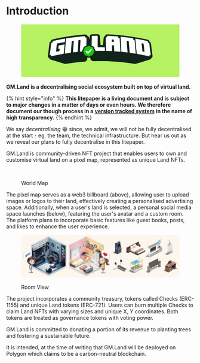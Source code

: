 # Introduction

<figure><img src=".gitbook/assets/gm.land-landscape-opensea.png" alt=""><figcaption></figcaption></figure>

**GM.Land is a decentralising social ecosystem built on top of virtual land.**

{% hint style="info" %}
**This litepaper is a living document and is subject to major changes in a matter of days or even hours. We therefore document our though process in a** [**version tracked system**](https://github.com/GM-Land/litepaper/) **in the name of high transparency.**
{% endhint %}

We say _decentralising_ 😁 since, we admit, we will not be fully decentralised at the start - eg. the team, the technical infrastructure. But hear us out as we reveal our plans to fully decentralise in this litepaper.

GM.Land is community-driven NFT project that enables users to own and customise virtual land on a pixel map, represented as unique Land NFTs.&#x20;

<figure><img src=".gitbook/assets/image (3).png" alt=""><figcaption><p>World Map</p></figcaption></figure>

The pixel map serves as a web3 billboard (above), allowing user to upload images or logos to their land, effectively creating a personalised advertising space. Additionally, when a user's land is selected, a personal social media space launches (below), featuring the user's avatar and a custom room. The platform plans to incorporate basic features like guest books, posts, and likes to enhance the user experience.

<figure><img src=".gitbook/assets/image (1).png" alt=""><figcaption><p>Room View</p></figcaption></figure>

The project incorporates a community treasury, tokens called Checks (ERC-1155) and unique Land tokens (ERC-721). Users can burn multiple Checks to claim Land NFTs with varying sizes and unique X, Y coordinates. Both tokens are treated as governance tokens with voting power.

GM.Land is committed to donating a portion of its revenue to planting trees and fostering a sustainable future.

It is intended, at the time of writing that GM.Land will be deployed on Polygon which claims to be a carbon-neutral blockchain.

